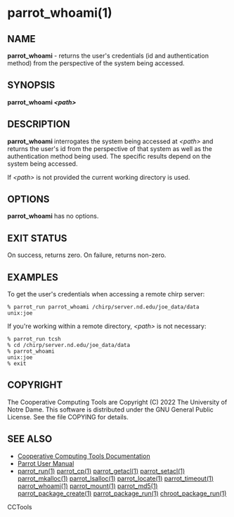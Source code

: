 






















# parrot_whoami(1)

## NAME
**parrot_whoami** - returns the user's credentials (id and authentication method) from the perspective of the system being accessed.

## SYNOPSIS
**parrot_whoami _&lt;path&gt;_**

## DESCRIPTION

**parrot_whoami** interrogates the system being accessed at _&lt;path&gt;_ and returns the user's id
from the perspective of that system as well as the authentication method being used.  The specific
results depend on the system being accessed.

If _&lt;path&gt;_ is not provided the current working directory is used.

## OPTIONS

**parrot_whoami** has no options.

## EXIT STATUS
On success, returns zero.  On failure, returns non-zero.

## EXAMPLES

To get the user's credentials when accessing a remote chirp server:
```
% parrot_run parrot_whoami /chirp/server.nd.edu/joe_data/data
unix:joe
```

If you're working within a remote directory, _&lt;path&gt;_ is not necessary:
```
% parrot_run tcsh
% cd /chirp/server.nd.edu/joe_data/data
% parrot_whoami
unix:joe
% exit
```

## COPYRIGHT

The Cooperative Computing Tools are Copyright (C) 2022 The University of Notre Dame.  This software is distributed under the GNU General Public License.  See the file COPYING for details.

## SEE ALSO


- [Cooperative Computing Tools Documentation]("../index.html")
- [Parrot User Manual]("../parrot.html")
- [parrot_run(1)](parrot_run.md) [parrot_cp(1)](parrot_cp.md) [parrot_getacl(1)](parrot_getacl.md)  [parrot_setacl(1)](parrot_setacl.md)  [parrot_mkalloc(1)](parrot_mkalloc.md)  [parrot_lsalloc(1)](parrot_lsalloc.md)  [parrot_locate(1)](parrot_locate.md)  [parrot_timeout(1)](parrot_timeout.md)  [parrot_whoami(1)](parrot_whoami.md)  [parrot_mount(1)](parrot_mount.md)  [parrot_md5(1)](parrot_md5.md)  [parrot_package_create(1)](parrot_package_create.md)  [parrot_package_run(1)](parrot_package_run.md)  [chroot_package_run(1)](chroot_package_run.md)


CCTools

